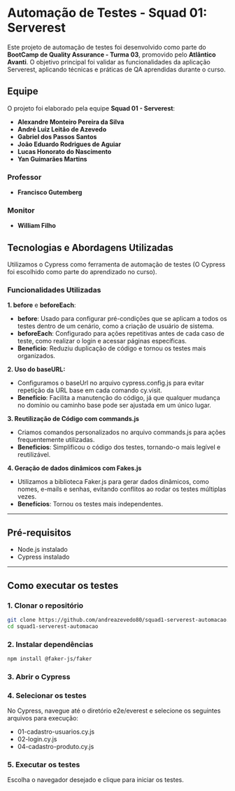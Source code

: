 # Automação de Testes - Squad 01: Serverest

Este projeto de automação de testes foi desenvolvido como parte do **BootCamp de Quality Assurance - Turma 03**, promovido pelo **Atlântico Avanti**. O objetivo principal foi validar as funcionalidades da aplicação Serverest, aplicando técnicas e práticas de QA aprendidas durante o curso.

## Equipe
O projeto foi elaborado pela equipe **Squad 01 - Serverest**:
- **Alexandre Monteiro Pereira da Silva**
- **André Luiz Leitão de Azevedo**
- **Gabriel dos Passos Santos**
- **João Eduardo Rodrigues de Aguiar**
- **Lucas Honorato do Nascimento**
- **Yan Guimarães Martins**

### Professor
- **Francisco Gutemberg**

### Monitor
- **William Filho**

## Tecnologias e Abordagens Utilizadas
Utilizamos o Cypress como ferramenta de automação de testes (O Cypress foi escolhido como parte do aprendizado no curso).

### Funcionalidades Utilizadas
**1. before** e **beforeEach**:
- **before**: Usado para configurar pré-condições que se aplicam a todos os testes dentro de um cenário, como a criação de usuário de sistema.
- **beforeEach**: Configurado para ações repetitivas antes de cada caso de teste, como realizar o login e acessar páginas específicas.
- **Beneficio**: Reduziu duplicação de código e tornou os testes mais organizados.

**2. Uso do baseURL:**
- Configuramos o baseUrl no arquivo cypress.config.js para evitar repetição da URL base em cada comando cy.visit.
- **Benefício**: Facilita a manutenção do código, já que qualquer mudança no domínio ou caminho base pode ser ajustada em um único lugar.

**3. Reutilização de Código com commands.js**
- Criamos comandos personalizados no arquivo commands.js para ações frequentemente utilizadas.
- **Beneficios**:  Simplificou o código dos testes, tornando-o mais legível e reutilizável.

**4. Geração de dados dinâmicos com Fakes.js**
- Utilizamos a biblioteca Faker.js para gerar dados dinâmicos, como nomes, e-mails e senhas, evitando conflitos ao rodar os testes múltiplas vezes.
- **Benefícios**: Tornou os testes mais independentes.

---

## Pré-requisitos
- Node.js instalado
- Cypress instalado

---

## Como executar os testes

### 1. Clonar o repositório
```bash
git clone https://github.com/andreazevedo80/squad1-serverest-automacao.git
cd squad1-serverest-automacao
```

### 2. Instalar dependências
```bash
npm install @faker-js/faker
```

### 3. Abrir o Cypress

### 4. Selecionar os testes
No Cypress, navegue até o diretório e2e/everest e selecione os seguintes arquivos para execução:

- 01-cadastro-usuarios.cy.js
- 02-login.cy.js
- 04-cadastro-produto.cy.js

### 5. Executar os testes
Escolha o navegador desejado e clique para iniciar os testes.


